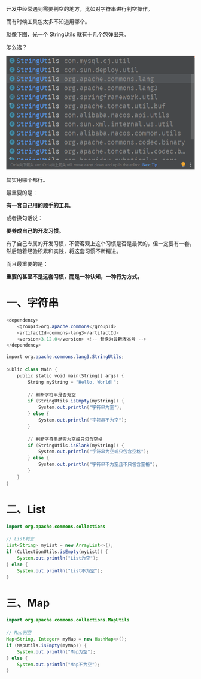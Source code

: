 开发中经常遇到需要判空的地方，比如对字符串进行判空操作。

而有时候工具包太多不知道用哪个。

就像下图，光一个 StringUtils 就有十几个包弹出来。

怎么选？ 

![image-20240201175249328](各类型判空操作.assets/image-20240201175249328.png) 

其实用哪个都行。

最重要的是：

**有一套自己用的顺手的工具。**

或者换句话说：

**要养成自己的开发习惯。**

有了自己专属的开发习惯，不管客观上这个习惯是否是最优的，但一定要有一套，然后随着经验积累和实践，将这套习惯不断精进。

而且最重要的是：

**重要的甚至不是这套习惯，而是一种认知，一种行为方式。**



# 一、字符串

```powershell
<dependency>
    <groupId>org.apache.commons</groupId>
    <artifactId>commons-lang3</artifactId>
    <version>3.12.0</version> <!-- 替换为最新版本号 -->
</dependency>
```
```powershell
import org.apache.commons.lang3.StringUtils;

public class Main {
    public static void main(String[] args) {
        String myString = "Hello, World!";

        // 判断字符串是否为空
        if (StringUtils.isEmpty(myString)) {
            System.out.println("字符串为空");
        } else {
            System.out.println("字符串不为空");
        }

        // 判断字符串是否为空或只包含空格
        if (StringUtils.isBlank(myString)) {
            System.out.println("字符串为空或只包含空格");
        } else {
            System.out.println("字符串不为空且不只包含空格");
        }
    }
}

```
# 二、List

```java
import org.apache.commons.collections

// List判空
List<String> myList = new ArrayList<>();
if (CollectionUtils.isEmpty(myList)) {
    System.out.println("List为空");
} else {
    System.out.println("List不为空");
}
```
# 三、Map

```java
import org.apache.commons.collections.MapUtils

// Map判空
Map<String, Integer> myMap = new HashMap<>();
if (MapUtils.isEmpty(myMap)) {
    System.out.println("Map为空");
} else {
    System.out.println("Map不为空");
}
```
